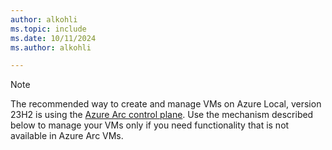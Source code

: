 ```yaml
---
author: alkohli
ms.topic: include
ms.date: 10/11/2024
ms.author: alkohli

---
```


<!--- Link must remain site-relative to prevent build issues with incoming includes from the windowsserverdocs repo --->

> [!NOTE]
> The recommended way to create and manage VMs on Azure Local, version 23H2 is using the [Azure Arc control plane](/azure-stack/hci/manage/azure-arc-vm-management-overview). Use the mechanism described below to manage your VMs only if you need functionality that is not available in Azure Arc VMs.
